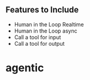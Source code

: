 
## Features to Include
 - Human in the Loop Realtime
 - Human in the Loop async
 - Call a tool for input
 - Call a tool for output
# agentic
